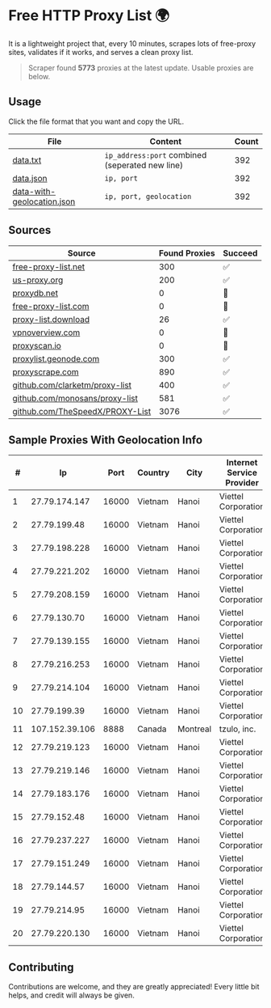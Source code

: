 
# Free HTTP Proxy List 🌍

It is a lightweight project that, every 10 minutes, scrapes lots of free-proxy sites, validates if it works, and serves a clean proxy list.


> Scraper found **5773** proxies at the latest update. Usable proxies are below.

## Usage

Click the file format that you want and copy the URL.


|File|Content|Count|
|----|-------|-----|
|[data.txt](https://raw.githubusercontent.com/themiralay/Proxy-List-World/master/data.txt)|`ip_address:port` combined (seperated new line)|392|
|[data.json](https://raw.githubusercontent.com/themiralay/Proxy-List-World/master/data.json)|`ip, port`|392|
|[data-with-geolocation.json](https://raw.githubusercontent.com/themiralay/Proxy-List-World/master/data-with-geolocation.json)|`ip, port, geolocation`|392|

## Sources

|Source|Found Proxies|Succeed|
|------|-------------|-------|
|[free-proxy-list.net](https://free-proxy-list.net)|300|✅|
|[us-proxy.org](https://www.us-proxy.org)|200|✅|
|[proxydb.net](http://proxydb.net)|0|🚫|
|[free-proxy-list.com](https://free-proxy-list.com/?page=&port=&type%5B%5D=http&type%5B%5D=https&up_time=0&search=Search)|0|🚫|
|[proxy-list.download](https://www.proxy-list.download/HTTP)|26|✅|
|[vpnoverview.com](https://vpnoverview.com/privacy/anonymous-browsing/free-proxy-servers)|0|🚫|
|[proxyscan.io](https://www.proxyscan.io)|0|🚫|
|[proxylist.geonode.com](https://proxylist.geonode.com/api/proxy-list?limit=300&page=1&sort_by=lastChecked&sort_type=desc&protocols=http,https)|300|✅|
|[proxyscrape.com](https://api.proxyscrape.com/v2/?request=displayproxies&protocol=http&timeout=10000&country=all&ssl=all&anonymity=all)|890|✅|
|[github.com/clarketm/proxy-list](https://raw.githubusercontent.com/clarketm/proxy-list/master/proxy-list-raw.txt)|400|✅|
|[github.com/monosans/proxy-list](https://raw.githubusercontent.com/monosans/proxy-list/main/proxies/http.txt)|581|✅|
|[github.com/TheSpeedX/PROXY-List](https://raw.githubusercontent.com/TheSpeedX/PROXY-List/master/http.txt)|3076|✅|


## Sample Proxies With Geolocation Info

|#|Ip|Port|Country|City|Internet Service Provider|
|-|--|----|-------|----|-------------------------|
|1|27.79.174.147|16000|Vietnam|Hanoi|Viettel Corporation|
|2|27.79.199.48|16000|Vietnam|Hanoi|Viettel Corporation|
|3|27.79.198.228|16000|Vietnam|Hanoi|Viettel Corporation|
|4|27.79.221.202|16000|Vietnam|Hanoi|Viettel Corporation|
|5|27.79.208.159|16000|Vietnam|Hanoi|Viettel Corporation|
|6|27.79.130.70|16000|Vietnam|Hanoi|Viettel Corporation|
|7|27.79.139.155|16000|Vietnam|Hanoi|Viettel Corporation|
|8|27.79.216.253|16000|Vietnam|Hanoi|Viettel Corporation|
|9|27.79.214.104|16000|Vietnam|Hanoi|Viettel Corporation|
|10|27.79.199.39|16000|Vietnam|Hanoi|Viettel Corporation|
|11|107.152.39.106|8888|Canada|Montreal|tzulo, inc.|
|12|27.79.219.123|16000|Vietnam|Hanoi|Viettel Corporation|
|13|27.79.219.146|16000|Vietnam|Hanoi|Viettel Corporation|
|14|27.79.183.176|16000|Vietnam|Hanoi|Viettel Corporation|
|15|27.79.152.48|16000|Vietnam|Hanoi|Viettel Corporation|
|16|27.79.237.227|16000|Vietnam|Hanoi|Viettel Corporation|
|17|27.79.151.249|16000|Vietnam|Hanoi|Viettel Corporation|
|18|27.79.144.57|16000|Vietnam|Hanoi|Viettel Corporation|
|19|27.79.214.95|16000|Vietnam|Hanoi|Viettel Corporation|
|20|27.79.220.130|16000|Vietnam|Hanoi|Viettel Corporation|



## Contributing

Contributions are welcome, and they are greatly appreciated! Every
little bit helps, and credit will always be given.

